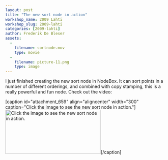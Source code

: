 ```yaml
---
layout: post
title: "The new sort node in action"
workshop_name: 2009 Lahti
workshop_slug: 2009-lahti
categories: [2009-lahti]
author: Frederik De Bleser
assets:
  -
    filename: sortnode.mov
    type: movie
  -
    filename: picture-11.png
    type: image
---
```

I just finished creating the new sort node in NodeBox. It can sort points in a number of different orderings, and combined with copy stamping, this is a really powerful and fun node. Check out the video:

[caption id="attachment_659" align="aligncenter" width="300" caption="Click the image to see the new sort node in action."]<a href="http://workshops.nodebox.net/2009/wp-content/uploads/sortnode.mov"><img class="size-medium wp-image-659" title="picture-11" src="http://workshops.nodebox.net/2009/wp-content/uploads/picture-11-300x139.png" alt="Click the image to see the new sort node in action." width="300" height="139" /></a>[/caption]
